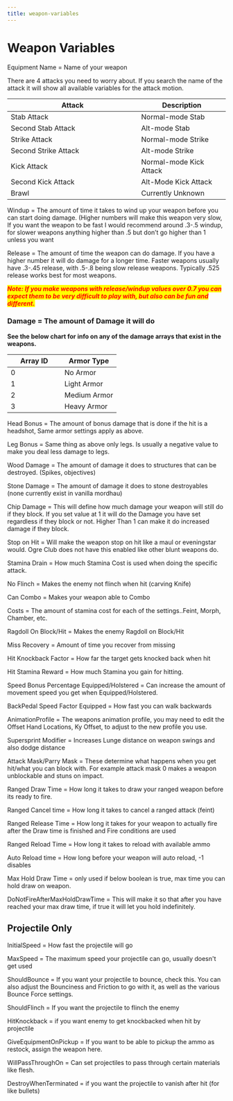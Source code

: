 ```yaml
---
title: weapon-variables
---
```








# Weapon Variables

Equipment Name = Name of your weapon

There are 4 attacks you need to worry about. If you search the name of the attack it will show all available variables for the attack motion.

<table><thead><tr><th width="285">Attack</th><th>Description</th></tr></thead><tbody><tr><td>Stab Attack</td><td>Normal-mode Stab</td></tr><tr><td>Second Stab Attack</td><td>Alt-mode Stab</td></tr><tr><td>Strike Attack</td><td>Normal-mode Strike</td></tr><tr><td>Second Strike Attack</td><td>Alt-mode Strike</td></tr><tr><td>Kick Attack</td><td>Normal-mode Kick Attack</td></tr><tr><td>Second Kick Attack</td><td>Alt-Mode Kick Attack</td></tr><tr><td>Brawl</td><td>Currently Unknown </td></tr></tbody></table>

Windup = The amount of time it takes to wind up your weapon before you can start doing damage. (Higher numbers will make this weapon very slow, If you want the weapon to be fast I would recommend around .3-.5 windup, for slower weapons anything higher than .5 but don’t go higher than 1 unless you want&#x20;

Release = The amount of time the weapon can do damage. If you have a higher number it will do damage for a longer time. Faster weapons usually have .3-.45 release, with .5-.8 being slow release weapons. Typically .525 release works best for most weapons.&#x20;

_<mark style="color:red;">**Note: If you make weapons with release/windup values over 0.7 you can expect them to be very difficult to play with, but also can be fun and different.**</mark>_

### **Damage = The amount of Damage it will do**

**See the below chart for info on any of the damage arrays that exist in the weapons.**

<table><thead><tr><th width="108">Array ID</th><th>Armor Type</th></tr></thead><tbody><tr><td>0</td><td>No Armor</td></tr><tr><td>1</td><td>Light Armor</td></tr><tr><td>2</td><td>Medium Armor</td></tr><tr><td>3</td><td>Heavy Armor</td></tr></tbody></table>

Head Bonus =  The amount of bonus damage that is done if the hit is a headshot, Same armor settings apply as above.&#x20;

Leg Bonus = Same thing as above only legs. Is usually a negative value to make you deal less damage to legs.

Wood Damage = The amount of damage it does to structures that can be destroyed. (Spikes, objectives)

Stone Damage = The amount of damage it does to stone destroyables (none currently exist in vanilla mordhau)

Chip Damage = This will define how much damage your weapon will still do if they block. If you set value at 1 it will do the Damage you have set regardless if they block or not. Higher Than 1 can make it do increased damage if they block.

Stop on Hit = Will make the weapon stop on hit like a maul or eveningstar would. Ogre Club does not have this enabled like other blunt weapons do.&#x20;

Stamina Drain = How much Stamina Cost is used when doing the specific attack.&#x20;

No Flinch = Makes the enemy not flinch when hit (carving Knife)

Can Combo = Makes your weapon able to Combo

Costs = The amount of stamina cost for each of the settings..Feint, Morph, Chamber, etc.

Ragdoll On Block/Hit = Makes the enemy Ragdoll on Block/Hit

Miss Recovery = Amount of time you recover from missing

Hit Knockback Factor = How far the target gets knocked back when hit

Hit Stamina Reward = How much Stamina you gain for hitting.&#x20;

Speed Bonus Percentage Equipped/Holstered = Can increase the amount of movement speed you get when Equipped/Holstered.

BackPedal Speed Factor Equipped = How fast you can walk backwards

AnimationProfile = The weapons animation profile, you may need to edit the Offset Hand Locations, Ky Offset, to adjust to the new profile you use.&#x20;

Supersprint Modifier = Increases Lunge distance on weapon swings and also dodge distance

Attack Mask/Parry Mask = These determine what happens when you get hit/what you can block with. For example attack mask 0 makes a weapon unblockable and stuns on impact.

Ranged Draw Time = How long it takes to draw your ranged weapon before its ready to fire.

Ranged Cancel time = How long it takes to cancel a ranged attack (feint)

Ranged Release Time = How long it takes for your weapon to actually fire after the Draw time is finished and Fire conditions are used

Ranged Reload Time = How long it takes to reload with available ammo

Auto Reload time = How long before your weapon will auto reload, -1 disables

Max Hold Draw Time = only used if below boolean is true, max time you can hold draw on weapon.&#x20;

DoNotFireAfterMaxHoldDrawTime = This will make it so that after you have reached your max draw time, if true it will let you hold indefinitely.&#x20;

## Projectile Only

InitialSpeed = How fast the projectile will go

MaxSpeed = The maximum speed your projectile can go, usually doesn't get used&#x20;

ShouldBounce = If you want your projectile to bounce, check this. You can also adjust the Bounciness and Friction to go with it, as well as the various Bounce Force settings.

ShouldFlinch = If you want the projectile to flinch the enemy

HitKnockback = if you want enemy to get knockbacked when hit by projectile&#x20;

GiveEquipmentOnPickup = If you want to be able to pickup the ammo as restock, assign the weapon here.&#x20;

WillPassThroughOn = Can set projectiles to pass through certain materials like flesh.

DestroyWhenTerminated = if you want the projectile to vanish after hit (for like bullets)
